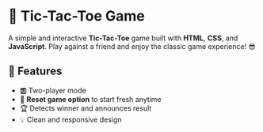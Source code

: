 # 🎯 Tic-Tac-Toe Game  

A simple and interactive **Tic-Tac-Toe** game built with **HTML**, **CSS**, and **JavaScript**. Play against a friend and enjoy the classic game experience! 😎  

## 🚀 Features  
- 🆎 Two-player mode  
- 🔄 **Reset game option** to start fresh anytime  
- 🏆 Detects winner and announces result  
- 💡 Clean and responsive design  

